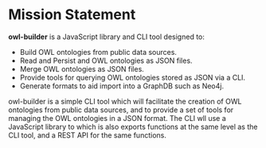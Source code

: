 # Mission Statement

**owl-builder** is a JavaScript library and CLI tool designed to:
- Build OWL ontologies from public data sources.
- Read and Persist and OWL ontologies as JSON files.
- Merge OWL ontologies as JSON files.
- Provide tools for querying OWL ontologies stored as JSON via a CLI.
- Generate formats to aid import into a GraphDB such as Neo4j.

owl-builder is a simple CLI tool which will facilitate the creation of OWL ontologies from public data sources, 
and to provide a set of tools for managing the OWL ontologies in a JSON format. The CLI wll use a JavaScript library to
which is also exports functions at the same level as the CLI tool, and a REST API for the same functions.
